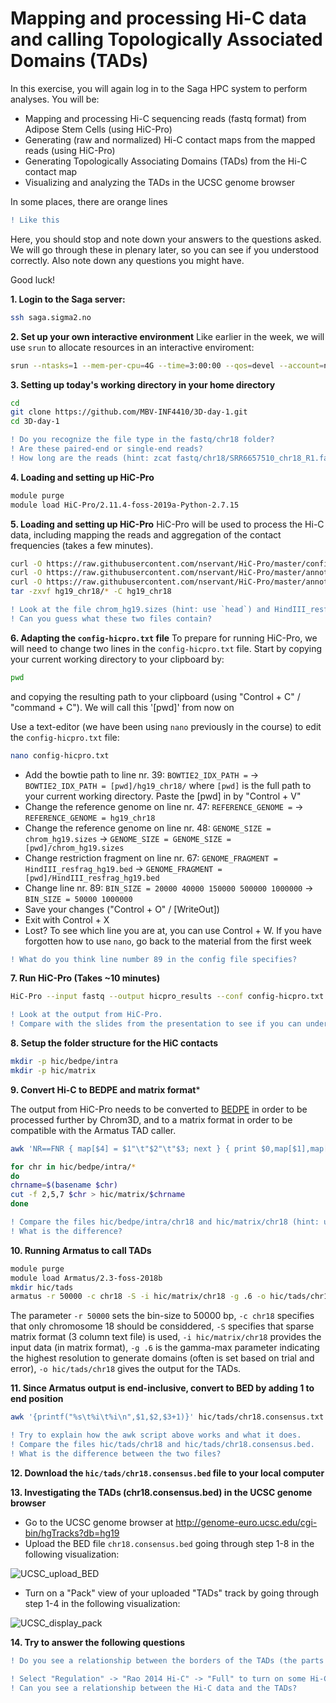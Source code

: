 # Mapping and processing Hi-C data and calling Topologically Associated Domains (TADs)
In this exercise, you will again log in to the Saga HPC system to perform analyses. You will be:
- Mapping and processing Hi-C sequencing reads (fastq format) from Adipose Stem Cells (using HiC-Pro)
- Generating (raw and normalized) Hi-C contact maps from the mapped reads (using HiC-Pro)
- Generating Topologically Associating Domains (TADs) from the Hi-C contact map
- Visualizing and analyzing the TADs in the UCSC genome browser

In some places, there are orange lines
```diff
! Like this
```
Here, you should stop and note down your answers to the questions asked. We will go through these in plenary later, so you can see if you understood correctly. Also note down any questions you might have.

Good luck!

**1. Login to the Saga server:**

```bash
ssh saga.sigma2.no
```

**2. Set up your own interactive environment**
Like earlier in the week, we will use `srun` to allocate resources in an interactive enviroment:
```bash
srun --ntasks=1 --mem-per-cpu=4G --time=3:00:00 --qos=devel --account=nn9987k --pty bash -i
```

**3. Setting up today's working directory in your home directory**
```bash
cd
git clone https://github.com/MBV-INF4410/3D-day-1.git
cd 3D-day-1
```

```diff
! Do you recognize the file type in the fastq/chr18 folder?
! Are these paired-end or single-end reads?
! How long are the reads (hint: zcat fastq/chr18/SRR6657510_chr18_R1.fastq.gz | head)
```

**4. Loading and setting up HiC-Pro**
```bash
module purge
module load HiC-Pro/2.11.4-foss-2019a-Python-2.7.15
```
**5. Loading and setting up HiC-Pro** 
HiC-Pro will be used to process the Hi-C data, including mapping the reads and aggregation of the contact frequencies (takes a few minutes).
```bash
curl -O https://raw.githubusercontent.com/nservant/HiC-Pro/master/config-hicpro.txt
curl -O https://raw.githubusercontent.com/nservant/HiC-Pro/master/annotation/chrom_hg19.sizes
curl -O https://raw.githubusercontent.com/nservant/HiC-Pro/master/annotation/HindIII_resfrag_hg19.bed
tar -zxvf hg19_chr18/* -C hg19_chr18
```
```diff
! Look at the file chrom_hg19.sizes (hint: use `head`) and HindIII_resfrag_hg19.bed. 
! Can you guess what these two files contain?
```


**6. Adapting the `config-hicpro.txt` file**
To prepare for running HiC-Pro, we will need to change two lines in the `config-hicpro.txt` file. 
Start by copying your current working directory to your clipboard by:
```bash
pwd
```
and copying the resulting path to your clipboard (using "Control + C" / "command + C"). We will call this '[pwd]' from now on

Use a text-editor (we have been using `nano` previously in the course) to edit the `config-hicpro.txt` file: 
```bash
nano config-hicpro.txt
```
- Add the bowtie path to line nr. 39: `BOWTIE2_IDX_PATH =` -> `BOWTIE2_IDX_PATH = [pwd]/hg19_chr18/` where `[pwd]` is the full path to your current working directory. Paste the [pwd] in by "Control + V"
- Change the reference genome on line nr. 47: `REFERENCE_GENOME =` -> `REFERENCE_GENOME = hg19_chr18`
- Change the reference genome on line nr. 48: `GENOME_SIZE = chrom_hg19.sizes` -> `GENOME_SIZE = GENOME_SIZE = [pwd]/chrom_hg19.sizes`
- Change restriction fragment on line nr. 67: `GENOME_FRAGMENT = HindIII_resfrag_hg19.bed` -> `GENOME_FRAGMENT = [pwd]/HindIII_resfrag_hg19.bed`
- Change line nr. 89: `BIN_SIZE = 20000 40000 150000 500000 1000000` -> `BIN_SIZE = 50000 1000000`
- Save your changes ("Control + O" / [WriteOut])
- Exit with Control + X
- Lost? To see which line you are at, you can use Control + W. If you have forgotten how to use `nano`, go back to the material from the first week

```diff
! What do you think line number 89 in the config file specifies?
```

**7. Run HiC-Pro (Takes ~10 minutes)**
```bash
HiC-Pro --input fastq --output hicpro_results --conf config-hicpro.txt
```
```diff
! Look at the output from HiC-Pro. 
! Compare with the slides from the presentation to see if you can understand what is happening
```

**8. Setup the folder structure for the HiC contacts**
```bash
mkdir -p hic/bedpe/intra
mkdir -p hic/matrix
```

**9. Convert Hi-C to BEDPE and matrix format***

The output from HiC-Pro needs to be converted to [BEDPE](https://bedtools.readthedocs.io/en/latest/content/general-usage.html#bedpe-format) in order to be processed further by Chrom3D, and to a matrix format in order to be compatible with the Armatus TAD caller.
```bash
awk 'NR==FNR { map[$4] = $1"\t"$2"\t"$3; next } { print $0,map[$1],map[$2] }' hicpro_results/hic_results/matrix/chr18/raw/50000/chr18_50000_abs.bed hicpro_results/hic_results/matrix/chr18/raw/50000/chr18_50000.matrix  | awk '$4==$7' | awk '{print $4"\t"$5"\t"$6"\t"$7"\t"$8"\t"$9"\t"$3}' > hic/bedpe/intra/chr18

for chr in hic/bedpe/intra/*
do
chrname=$(basename $chr)
cut -f 2,5,7 $chr > hic/matrix/$chrname
done
```
```diff
! Compare the files hic/bedpe/intra/chr18 and hic/matrix/chr18 (hint: use `head`). 
! What is the difference?
```

**10. Running Armatus to call TADs**
```bash
module purge
module load Armatus/2.3-foss-2018b
mkdir hic/tads
armatus -r 50000 -c chr18 -S -i hic/matrix/chr18 -g .6 -o hic/tads/chr18
```
The parameter `-r 50000` sets the bin-size to 50000 bp,  `-c chr18` specifies that only chromosome 18 should be considdered, `-S` specifies that sparse matrix format (3 column text file) is used, `-i hic/matrix/chr18` provides the input data (in matrix format), `-g .6` is the gamma-max parameter indicating the highest resolution to generate domains (often is set based on trial and error), `-o hic/tads/chr18` gives the output for the TADs.

**11. Since Armatus output is end-inclusive, convert to BED by adding 1 to end position**
```bash
awk '{printf("%s\t%i\t%i\n",$1,$2,$3+1)}' hic/tads/chr18.consensus.txt > hic/tads/chr18.consensus.bed
```

```diff
! Try to explain how the awk script above works and what it does.
! Compare the files hic/tads/chr18 and hic/tads/chr18.consensus.bed. 
! What is the difference between the two files?
```

**12. Download the `hic/tads/chr18.consensus.bed` file to your local computer**

**13. Investigating the TADs (chr18.consensus.bed) in the UCSC genome browser**
- Go to the UCSC genome browser at  http://genome-euro.ucsc.edu/cgi-bin/hgTracks?db=hg19
- Upload the BED file `chr18.consensus.bed` going through step 1-8 in the following visualization:

![UCSC_upload_BED](https://user-images.githubusercontent.com/5373069/100238933-1066af00-2f31-11eb-93d1-3945f8879dd6.png)

- Turn on a "Pack" view of your uploaded "TADs" track by going through step 1-4 in the following visualization:

![UCSC_display_pack](https://user-images.githubusercontent.com/5373069/100244151-e9ab7700-2f36-11eb-9196-5f7262582f50.png)


**14. Try to answer the following questions**
```diff
! Do you see a relationship between the borders of the TADs (the parts where the line breaks up/down) and the genes? [if so, what kind(s) of relationship(s)]?
```

```diff
! Select "Regulation" -> "Rao 2014 Hi-C" -> "Full" to turn on some Hi-C data visualization. 
! Can you see a relationship between the Hi-C data and the TADs?
```
